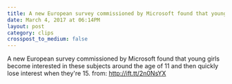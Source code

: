 ```yaml
---
title: A new European survey commissioned by Microsoft found that young girls become interested in these subjects around the age of 11 and then quickly lose interest when they&#39;re 15.
date: March 4, 2017 at 06:14PM
layout: post
category: clips
crosspost_to_medium: false
---
```

A new European survey commissioned by Microsoft found that young girls become interested in these subjects around the age of 11 and then quickly lose interest when they&#39;re 15.
from: http://ift.tt/2n0NsYX
